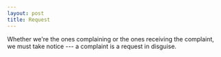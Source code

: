```yaml
---
layout: post
title: Request
---
```


Whether we're the ones complaining or the ones receiving the complaint, we must take notice --- a complaint is a request in disguise.
